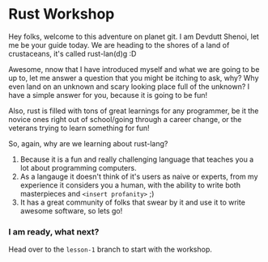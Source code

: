 # Rust Workshop

Hey folks, welcome to this adventure on planet git. I am Devdutt Shenoi, let me be your guide today. We are heading to the shores of a land of crustaceans, it's called rust-lan(d)g :D

Awesome, nnow that I have introduced myself and what we are going to be up to, let me answer a question that you might be itching to ask, why? Why even land on an unknown and scary looking place full of the unknown? I have a simple answer for you, because it is going to be fun!

Also, rust is filled with tons of great learnings for any programmer, be it the novice ones right out of school/going through a career change, or the veterans trying to learn something for fun!

So, again, why are we learning about rust-lang?
1. Because it is a fun and really challenging language that teaches you a lot about programming computers.
2. As a langauge it doesn't think of it's users as naive or experts, from my experience it considers you a human, with the ability to write both masterpieces and `<insert profanity>` ;)
3. It has a great community of folks that swear by it and use it to write awesome software, so lets go!

### I am ready, what next?
Head over to the `lesson-1` branch to start with the workshop.
